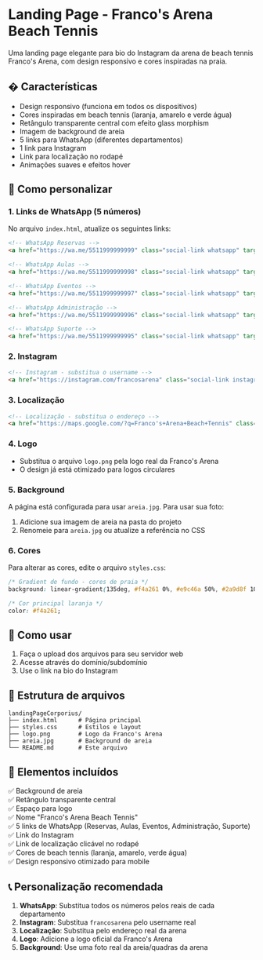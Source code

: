 # Landing Page - Franco's Arena Beach Tennis

Uma landing page elegante para bio do Instagram da arena de beach tennis Franco's Arena, com design responsivo e cores inspiradas na praia.

## � Características

- Design responsivo (funciona em todos os dispositivos)
- Cores inspiradas em beach tennis (laranja, amarelo e verde água)
- Retângulo transparente central com efeito glass morphism
- Imagem de background de areia
- 5 links para WhatsApp (diferentes departamentos)
- 1 link para Instagram
- Link para localização no rodapé
- Animações suaves e efeitos hover

## 📱 Como personalizar

### 1. Links de WhatsApp (5 números)
No arquivo `index.html`, atualize os seguintes links:

```html
<!-- WhatsApp Reservas -->
<a href="https://wa.me/5511999999999" class="social-link whatsapp" target="_blank">

<!-- WhatsApp Aulas -->
<a href="https://wa.me/5511999999998" class="social-link whatsapp" target="_blank">

<!-- WhatsApp Eventos -->
<a href="https://wa.me/5511999999997" class="social-link whatsapp" target="_blank">

<!-- WhatsApp Administração -->
<a href="https://wa.me/5511999999996" class="social-link whatsapp" target="_blank">

<!-- WhatsApp Suporte -->
<a href="https://wa.me/5511999999995" class="social-link whatsapp" target="_blank">
```

### 2. Instagram
```html
<!-- Instagram - substitua o username -->
<a href="https://instagram.com/francosarena" class="social-link instagram" target="_blank">
```

### 3. Localização
```html
<!-- Localização - substitua o endereço -->
<a href="https://maps.google.com/?q=Franco's+Arena+Beach+Tennis" class="location-link" target="_blank">
```

### 4. Logo
- Substitua o arquivo `logo.png` pela logo real da Franco's Arena
- O design já está otimizado para logos circulares

### 5. Background
A página está configurada para usar `areia.jpg`. Para usar sua foto:
1. Adicione sua imagem de areia na pasta do projeto
2. Renomeie para `areia.jpg` ou atualize a referência no CSS

### 6. Cores
Para alterar as cores, edite o arquivo `styles.css`:

```css
/* Gradient de fundo - cores de praia */
background: linear-gradient(135deg, #f4a261 0%, #e9c46a 50%, #2a9d8f 100%);

/* Cor principal laranja */
color: #f4a261;
```

## 🚀 Como usar

1. Faça o upload dos arquivos para seu servidor web
2. Acesse através do domínio/subdomínio
3. Use o link na bio do Instagram

## 📁 Estrutura de arquivos

```
landingPageCorporius/
├── index.html      # Página principal
├── styles.css      # Estilos e layout
├── logo.png        # Logo da Franco's Arena
├── areia.jpg       # Background de areia
└── README.md       # Este arquivo
```

## 🎯 Elementos incluídos

✅ Background de areia  
✅ Retângulo transparente central  
✅ Espaço para logo  
✅ Nome "Franco's Arena Beach Tennis"  
✅ 5 links de WhatsApp (Reservas, Aulas, Eventos, Administração, Suporte)  
✅ Link do Instagram  
✅ Link de localização clicável no rodapé  
✅ Cores de beach tennis (laranja, amarelo, verde água)  
✅ Design responsivo otimizado para mobile  

## 📞 Personalização recomendada

1. **WhatsApp**: Substitua todos os números pelos reais de cada departamento
2. **Instagram**: Substitua `francosarena` pelo username real
3. **Localização**: Substitua pelo endereço real da arena
4. **Logo**: Adicione a logo oficial da Franco's Arena
5. **Background**: Use uma foto real da areia/quadras da arena
